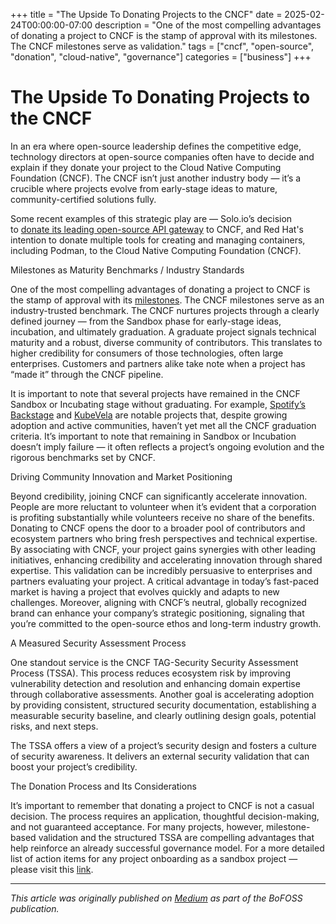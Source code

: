 +++
title = "The Upside To Donating Projects to the CNCF"
date = 2025-02-24T00:00:00-07:00
description = "One of the most compelling advantages of donating a project to CNCF is the stamp of approval with its milestones. The CNCF milestones serve as validation."
tags = ["cncf", "open-source", "donation", "cloud-native", "governance"]
categories = ["business"]
+++

# The Upside To Donating Projects to the CNCF

In an era where open-source leadership defines the competitive edge, technology directors at open-source companies often have to decide and explain if they donate your project to the Cloud Native Computing Foundation (CNCF). The CNCF isn’t just another industry body — it’s a crucible where projects evolve from early-stage ideas to mature, community-certified solutions fully.

Some recent examples of this strategic play are — Solo.io’s decision to [donate its leading open-source API gateway](https://www.globenewswire.com/news-release/2024/11/14/2981444/0/en/Solo-io-Donates-Leading-Open-Source-API-Gateway-to-the-CNCF-to-Drive-Community-Innovation-and-Redefine-API-Management-with-Omni-Directional-Connectivity.html) to CNCF, and Red Hat's intention to donate multiple tools for creating and managing containers, including Podman, to the Cloud Native Computing Foundation (CNCF).

Milestones as Maturity Benchmarks / Industry Standards

One of the most compelling advantages of donating a project to CNCF is the stamp of approval with its [milestones](https://github.com/cncf/toc/milestones). The CNCF milestones serve as an industry-trusted benchmark. The CNCF nurtures projects through a clearly defined journey — from the Sandbox phase for early-stage ideas, incubation, and ultimately graduation. A graduate project signals technical maturity and a robust, diverse community of contributors. This translates to higher credibility for consumers of those technologies, often large enterprises. Customers and partners alike take note when a project has “made it” through the CNCF pipeline.

It is important to note that several projects have remained in the CNCF Sandbox or Incubating stage without graduating. For example, [Spotify’s Backstage](https://www.cncf.io/projects/backstage/) and [KubeVela](https://www.cncf.io/projects/KubeVela/) are notable projects that, despite growing adoption and active communities, haven’t yet met all the CNCF graduation criteria. It’s important to note that remaining in Sandbox or Incubation doesn’t imply failure — it often reflects a project’s ongoing evolution and the rigorous benchmarks set by CNCF.

Driving Community Innovation and Market Positioning

Beyond credibility, joining CNCF can significantly accelerate innovation. People are more reluctant to volunteer when it’s evident that a corporation is profiting substantially while volunteers receive no share of the benefits. Donating to CNCF opens the door to a broader pool of contributors and ecosystem partners who bring fresh perspectives and technical expertise. By associating with CNCF, your project gains synergies with other leading initiatives, enhancing credibility and accelerating innovation through shared expertise. This validation can be incredibly persuasive to enterprises and partners evaluating your project. A critical advantage in today’s fast-paced market is having a project that evolves quickly and adapts to new challenges. Moreover, aligning with CNCF’s neutral, globally recognized brand can enhance your company’s strategic positioning, signaling that you’re committed to the open-source ethos and long-term industry growth.

A Measured Security Assessment Process

One standout service is the CNCF TAG-Security Security Assessment Process (TSSA). This process reduces ecosystem risk by improving vulnerability detection and resolution and enhancing domain expertise through collaborative assessments. Another goal is accelerating adoption by providing consistent, structured security documentation, establishing a measurable security baseline, and clearly outlining design goals, potential risks, and next steps.

The TSSA offers a view of a project’s security design and fosters a culture of security awareness. It delivers an external security validation that can boost your project’s credibility.

The Donation Process and Its Considerations

It’s important to remember that donating a project to CNCF is not a casual decision. The process requires an application, thoughtful decision-making, and not guaranteed acceptance. For many projects, however, milestone-based validation and the structured TSSA are compelling advantages that help reinforce an already successful governance model. For a more detailed list of action items for any project onboarding as a sandbox project — please visit this [link](https://github.com/cncf/toc/issues/720).

---

*This article was originally published on [Medium](https://medium.com/bofoss) as part of the BoFOSS publication.* 